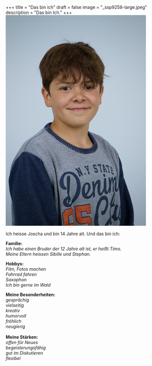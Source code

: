 +++
title = "Das bin ich"
draft = false
image = "_ssp9258-large.jpeg"
description = "Das bin Ich."
+++
![](joscha-bild-2-.jpeg)

Ich heisse Joscha und bin 14 Jahre alt. Und das bin ich:

**Familie:**\
*Ich habe einen Bruder der 12 Jahre alt ist, er heißt Timo.*\
*Meine Eltern heissen Sibille und Stephan.*

**Hobbys:**\
*Film, Fotos machen*\
*Fahrrad fahren*\
*Saxophon*\
*Ich bin gerne im Wald*

**Meine Besonderheiten:**\
*gesprächig*\
*vielseitig*\
*kreativ*\
*humorvoll*\
*fröhlich*\
*neugierig*\
\
**Meine Stärken:**\
*offen für Neues*\
*begeisterungsfähig*\
*gut im Diskutieren*\
*flexibel*